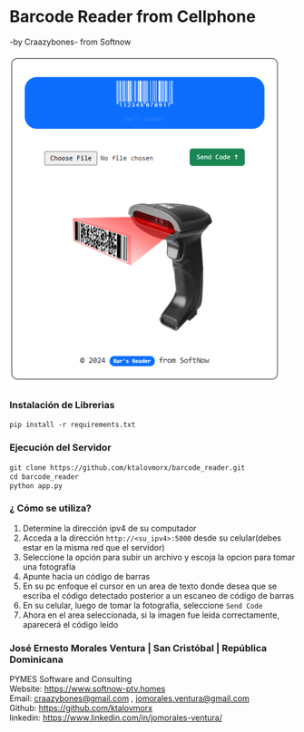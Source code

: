 # Barcode Reader from Cellphone
-by Craazybones- from Softnow

<link href="https://cdn.jsdelivr.net/npm/bootstrap@5.3.3/dist/css/bootstrap.min.css" rel="stylesheet">


![Alt text](https://github.com/ktalovmorx/barcode_reader/blob/main/static/img/front_end.png?raw=true)

<h3>Instalación de Librerias</h3>

```
pip install -r requirements.txt
```

<h3>Ejecución del Servidor</h3>

```
git clone https://github.com/ktalovmorx/barcode_reader.git
cd barcode_reader
python app.py
```

<h3>¿ Cómo se utiliza?</h3>

<ol>
    <li>Determine la dirección ipv4 de su computador</li>
    <li>Acceda a la dirección <code>http://&lt;su_ipv4&gt;:5000</code> desde su celular(debes estar en la misma red que el servidor)</li>
    <li>Seleccione la opción para subir un archivo y escoja la opcion para tomar una fotografia</li>
    <li>Apunte hacia un código de barras</li>
    <li>En su pc enfoque el cursor en un area de texto donde desea que se escriba el código detectado posterior a un escaneo de código de barras</li>
    <li>En su celular, luego de tomar la fotografia, seleccione <code>Send Code</code></li>
    <li>Ahora en el area seleccionada, si la imagen fue leida correctamente, aparecerá el código leído</li>
</ol>


<h3>José Ernesto Morales Ventura | San Cristóbal | República Dominicana</h3>

<span><span class="badge bg-primary">PYMES</span> Software and Consulting</span><br>
Website: <a href="https://www.softnow-ptv.homes" target="_blank">https://www.softnow-ptv.homes</a><br>
Email: <a href="mailto:craazybones@gmail.com , jomorales.ventura@gmail.com" target="_blank">craazybones@gmail.com , jomorales.ventura@gmail.com</a><br>
Github: <a href="https://github.com/ktalovmorx" target="_blank">https://github.com/ktalovmorx</a><br>
linkedin: <a href="https://www.linkedin.com/in/jomorales-ventura/" target="_blank">https://www.linkedin.com/in/jomorales-ventura/</a><br>



